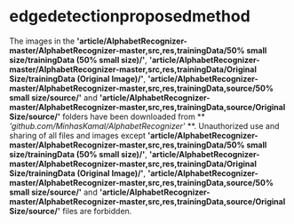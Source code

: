 # edgedetectionproposedmethod

The images in the **'article/AlphabetRecognizer-master/AlphabetRecognizer-master,src,res,trainingData/50% small size/trainingData (50% small size)/'**, **'article/AlphabetRecognizer-master/AlphabetRecognizer-master,src,res,trainingData/Original Size/trainingData (Original Image)/'**, **'article/AlphabetRecognizer-master/AlphabetRecognizer-master,src,res,trainingData,source/50% small size/source/'** and **'article/AlphabetRecognizer-master/AlphabetRecognizer-master,src,res,trainingData,source/Original Size/source/'** folders have been downloaded from ** *'github.com/MinhasKamal/AlphabetRecognizer'* **. Unauthorized use and sharing of all files and images except **'article/AlphabetRecognizer-master/AlphabetRecognizer-master,src,res,trainingData/50% small size/trainingData (50% small size)/'**, **'article/AlphabetRecognizer-master/AlphabetRecognizer-master,src,res,trainingData/Original Size/trainingData (Original Image)/'**, **'article/AlphabetRecognizer-master/AlphabetRecognizer-master,src,res,trainingData,source/50% small size/source/'** and **'article/AlphabetRecognizer-master/AlphabetRecognizer-master,src,res,trainingData,source/Original Size/source/'** files are forbidden.
